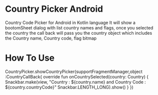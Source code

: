 # Country Picker Android

Country Code Picker for Android in Kotlin language
It will show a bootomSheet dialog with list country names and flags, once you selected the 
country the call back will pass you the country object which includes the Country name,
Country code, flag bitmap


# How To Use

CountryPicker.showCountryPicker(supportFragmentManager,object :CountryCallBack{
                override fun onCountrySelected(country: Country) {
                    Snackbar.make(view, 
                    "Country : ${country.name} and Country Code : ${country.countryCode}"
                    Snackbar.LENGTH_LONG).show()
                }
            })
